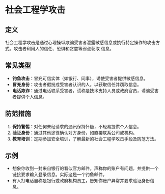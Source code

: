 # 社会工程学攻击

## 定义

社会工程学攻击是通过心理操纵欺骗受害者泄露敏感信息或执行特定操作的攻击方式。攻击者利用人的信任、恐惧和贪婪等弱点获取
信息。

## 常见类型

- **钓鱼攻击**：冒充可信实体（如银行、同事），诱使受害者提供敏感信息。
- **冒充身份**：攻击者假扮成受害者认识的人，以获取信任并窃取信息。
- **电话欺诈**：通过电话联系受害者，谎称是技术支持人员或政府官员，诱骗受害者提供个人信息。

## 防范措施

1. **保持警惕**：对任何未经请求的通讯保持怀疑，不轻易提供个人信息。
2. **验证身份**：通过其他途径确认对方身份，如直接联系公司或机构。
3. **教育培训**：定期参加安全培训，了解最新的社会工程学攻击手段及防范方法。

## 示例

- 想象你收到一封来自银行的看似官方邮件，声称你的账户有问题，并提供一个链接要求输入登录信息。实际这是一个钓鱼邮件。
- 有人打电话自称是银行或政府机构员工，告知你账户异常并要求验证身份信息。

